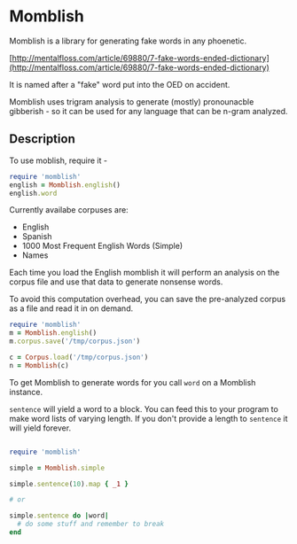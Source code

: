 # Momblish

Momblish is a library for generating fake words in any phoenetic.

[http://mentalfloss.com/article/69880/7-fake-words-ended-dictionary](http://mentalfloss.com/article/69880/7-fake-words-ended-dictionary)

It is named after a "fake" word put into the OED on accident.

Momblish uses trigram analysis to generate (mostly) pronounacble gibberish - so
it can be used for any language that can be n-gram analyzed.

## Description

To use moblish, require it -

```ruby
require 'momblish'
english = Momblish.english()
english.word
```


Currently availabe corpuses are:

- English
- Spanish
- 1000 Most Frequent English Words (Simple)
- Names


Each time you load the English momblish it will perform an analysis on
the corpus file and use that data to generate nonsense words.

To avoid this computation overhead, you can save the pre-analyzed corpus
as a file and read it in on demand.

```ruby
require 'momblish'
m = Momblish.english()
m.corpus.save('/tmp/corpus.json')

c = Corpus.load('/tmp/corpus.json')
n = Momblish(c)
```

To get Momblish to generate words for you call `word` on a Momblish instance.

`sentence` will yield a word to a block. You can feed this to your program to make word lists
of varying length.  If you don't provide a length to `sentence` it will yield forever.

```ruby

require 'momblish'

simple = Momblish.simple

simple.sentence(10).map { _1 }

# or

simple.sentence do |word|
  # do some stuff and remember to break
end
```
